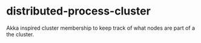 # distributed-process-cluster

Akka inspired cluster membership to keep track of what nodes are part of a the cluster.
